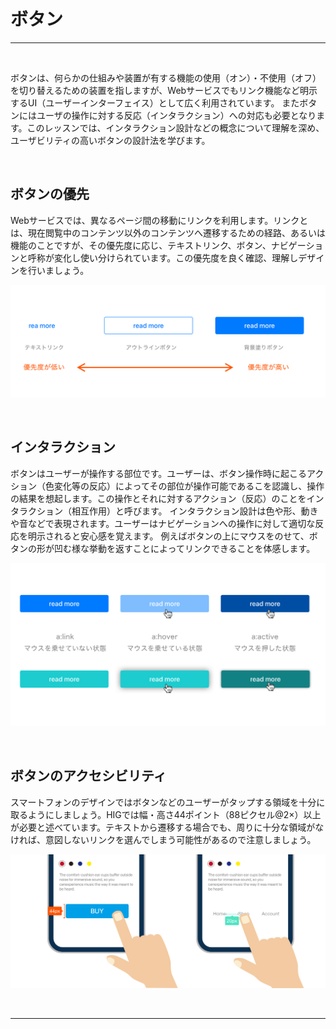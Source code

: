 # ボタン

---

&nbsp;
&nbsp;

ボタンは、何らかの仕組みや装置が有する機能の使用（オン）・不使用（オフ）を切り替えるための装置を指しますが、Webサービスでもリンク機能など明示するUI（ユーザーインターフェイス）として広く利用されています。
またボタンにはユーザの操作に対する反応（インタラクション）への対応も必要となります。このレッスンでは、インタラクション設計などの概念について理解を深め、ユーザビリティの高いボタンの設計法を学びます。

&nbsp;
&nbsp;


## ボタンの優先
Webサービスでは、異なるページ間の移動にリンクを利用します。リンクとは、現在閲覧中のコンテンツ以外のコンテンツへ遷移するための経路、あるいは機能のことですが、その優先度に応じ、テキストリンク、ボタン、ナビゲーションと呼称が変化し使い分けられています。この優先度を良く確認、理解しデザインを行いましょう。  
  
![image](img/button_hierarchy.png)  

&nbsp;
&nbsp;


## インタラクション

ボタンはユーザーが操作する部位です。ユーザーは、ボタン操作時に起こるアクション（色変化等の反応）によってその部位が操作可能であるこを認識し、操作の結果を想起します。この操作とそれに対するアクション（反応）のことをインタラクション（相互作用）と呼びます。
インタラクション設計は色や形、動きや音などで表現されます。ユーザーはナビゲーションへの操作に対して適切な反応を明示されると安心感を覚えます。
例えばボタンの上にマウスをのせて、ボタンの形が凹む様な挙動を返すことによってリンクできることを体感します。  

![image](img/button_interaction.png)

&nbsp;
&nbsp;

## ボタンのアクセシビリティ

スマートフォンのデザインではボタンなどのユーザーがタップする領域を十分に取るようにしましょう。HIGでは幅・高さ44ポイント（88ピクセル@2×）以上が必要と述べています。テキストから遷移する場合でも、周りに十分な領域がなければ、意図しないリンクを選んでしまう可能性があるので注意しましょう。

![](img/button_guidline.png)


&nbsp;
&nbsp;

---

